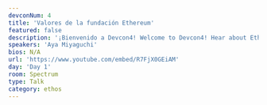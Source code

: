 ```yaml
---
devconNum: 4
title: 'Valores de la fundación Ethereum'
featured: false
description: '¡Bienvenido a Devcon4! Welcome to Devcon4! Hear about Ethereum Foundation values from Aya Miyaguchi and the latest on Ethereum with Vitalik Buterin. Obtenga una visión general de lo que se puede esperar de Devcon4 con charlas de iluminación de las pistas principales.'
speakers: 'Aya Miyaguchi'
bios: N/A
url: 'https://www.youtube.com/embed/R7FjX0GEiAM'
day: 'Day 1'
room: Spectrum
type: Talk
category: ethos
---
```

